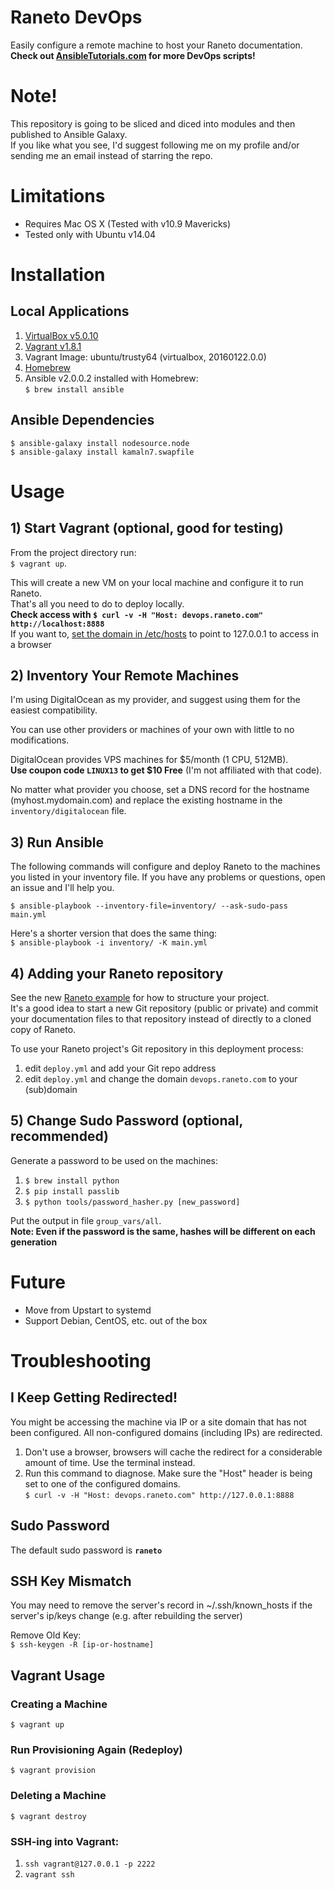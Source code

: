 Raneto DevOps
=============

Easily configure a remote machine to host your Raneto documentation.  
**Check out [AnsibleTutorials.com](http://www.ansibletutorials.com) for more DevOps scripts!**

# Note!
This repository is going to be sliced and diced into modules and then published to Ansible Galaxy.  
If you like what you see, I'd suggest following me on my profile and/or sending me an email instead of starring the repo.  

# Limitations
- Requires Mac OS X (Tested with v10.9 Mavericks)
- Tested only with Ubuntu v14.04

# Installation

## Local Applications
1. [VirtualBox v5.0.10](https://www.virtualbox.org/wiki/Downloads)
2. [Vagrant v1.8.1](https://www.vagrantup.com/downloads.html)
3. Vagrant Image: ubuntu/trusty64 (virtualbox, 20160122.0.0)
4. [Homebrew](http://brew.sh/)
5. Ansible v2.0.0.2 installed with Homebrew:  
`$ brew install ansible`

## Ansible Dependencies
`$ ansible-galaxy install nodesource.node`  
`$ ansible-galaxy install kamaln7.swapfile`  

# Usage

## 1) Start Vagrant (optional, good for testing)
From the project directory run:  
`$ vagrant up`.  

This will create a new VM on your local machine and configure it to run Raneto.  
That's all you need to do to deploy locally.  
**Check access with `$ curl -v -H "Host: devops.raneto.com" http://localhost:8888`**  
If you want to, [set the domain in /etc/hosts](http://ubuntuforums.org/showthread.php?t=3407) to point to 127.0.0.1 to access in a browser

## 2) Inventory Your Remote Machines
I'm using DigitalOcean as my provider, and suggest using them for the easiest compatibility.  

You can use other providers or machines of your own with little to no modifications.

DigitalOcean provides VPS machines for $5/month (1 CPU, 512MB).  
**Use coupon code `LINUX13` to get $10 Free** (I'm not affiliated with that code). 

No matter what provider you choose, set a DNS record for the hostname (myhost.mydomain.com) and replace the existing hostname in the `inventory/digitalocean` file.

## 3) Run Ansible

The following commands will configure and deploy Raneto to the machines you listed in your inventory file.
If you have any problems or questions, open an issue and I'll help you.

`$ ansible-playbook --inventory-file=inventory/ --ask-sudo-pass main.yml`

Here's a shorter version that does the same thing:  
`$ ansible-playbook -i inventory/ -K main.yml`

## 4) Adding your Raneto repository
See the new [Raneto example](https://github.com/gilbitron/Raneto/tree/master/example) for how to structure your project.  
It's a good idea to start a new Git repository (public or private) and commit your documentation files to that repository instead of directly to a cloned copy of Raneto.  

To use your Raneto project's Git repository in this deployment process:  

1. edit `deploy.yml` and add your Git repo address  
2. edit `deploy.yml` and change the domain `devops.raneto.com` to your (sub)domain  

## 5) Change Sudo Password (optional, recommended)
Generate a password to be used on the machines:  

1. `$ brew install python`  
2. `$ pip install passlib`  
3. `$ python tools/password_hasher.py [new_password]`  

Put the output in file `group_vars/all`.  
__Note: Even if the password is the same, hashes will be different on each generation__

# Future
- Move from Upstart to systemd
- Support Debian, CentOS, etc. out of the box

# Troubleshooting

## I Keep Getting Redirected!
You might be accessing the machine via IP or a site domain that has not been configured. All non-configured domains (including IPs) are redirected.  

1. Don't use a browser, browsers will cache the redirect for a considerable amount of time. Use the terminal instead.
2. Run this command to diagnose. Make sure the "Host" header is being set to one of the configured domains.  
`$ curl -v -H "Host: devops.raneto.com" http://127.0.0.1:8888`

## Sudo Password
The default sudo password is **`raneto`**

## SSH Key Mismatch
You may need to remove the server's record in ~/.ssh/known_hosts if the server's ip/keys change (e.g. after rebuilding the server)

Remove Old Key:  
`$ ssh-keygen -R [ip-or-hostname]`

## Vagrant Usage

### Creating a Machine
`$ vagrant up`

### Run Provisioning Again (Redeploy)
`$ vagrant provision`

### Deleting a Machine
`$ vagrant destroy`

### SSH-ing into Vagrant:

1. `ssh vagrant@127.0.0.1 -p 2222`  
2. `vagrant ssh`
